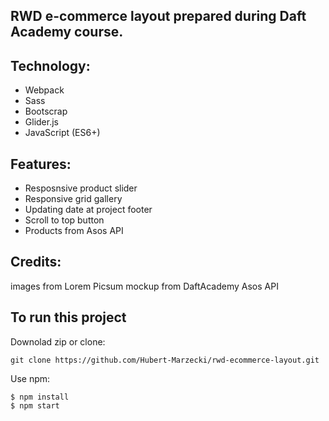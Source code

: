 ## RWD e-commerce layout prepared during Daft Academy course. 

## Technology:
- Webpack
- Sass
- Bootscrap
- Glider.js
- JavaScript (ES6+)

## Features:
- Resposnsive product slider
- Responsive grid gallery
- Updating date at project footer
- Scroll to top button
- Products from Asos API


## Credits:
images from Lorem Picsum
mockup from DaftAcademy
Asos API

## To run this project

Downolad zip or clone: 
```
git clone https://github.com/Hubert-Marzecki/rwd-ecommerce-layout.git
```
Use npm:
```
$ npm install
$ npm start
```
